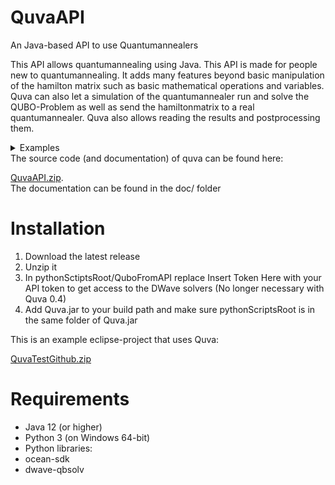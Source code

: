 # QuvaAPI
An Java-based API to use Quantumannealers

This API allows quantumannealing using Java. This API is made for people new to quantumannealing. It adds many features beyond basic manipulation of the hamilton matrix such as basic mathematical operations and variables. 
Quva can also let a simulation of the quantumannealer run and solve the QUBO-Problem as well as send the hamiltonmatrix to a real quantumannealer. Quva also allows reading the results and postprocessing them.
<details>
<summary>Examples</summary>
<details><summary>n-Queens Problem</summary>

```java

import quva.core.*;

public class QuvaMain extends QUBOMatrix{
	public QuvaMain() {
		//inits an empty matrix
		super(100);
		int n=6;

		//Each group of n (0 - n-1;n - 2n-1;...;n*n-n  - n*n-1) only has one qubit with the value 1
		for(int i=0;i<n;i++) limit(1,range(0+i*n,n-1 +i*n));
		//Each group that can be written like (i+0,i+n,i+2n,...,i+n*n-n) has exactly one qubit with the value one
		for(int i=0;i<n;i++) limit(1,range(0+i,n*n-n +i,n));

		//These conditions look if the queens are on the same diagonal. If so a punishment of one is added
		/*Same as 
		for(int i=0;i<n*n;i++) for(int j=0;j<n*n;j++) if(((i/n)-(i%n))==((j/n)-(j%n))&&i!=j) add(1,i,j);*/
		 applyRule(range(0,n*n-1),range(0,n*n-1),(i,j)-> ((i/n)-(i%n))==((j/n)-(j%n))&&i!=j, (i,j) ->1 );
		/*Same as 
		for(int i=0;i<n*n;i++) for(int j=0;j<n*n;j++) if(((i/n)+(i%n))==((j/n)+(j%n))&&i!=j) add(1,i,j);*/
		 applyRule(range(0,n*n-1),range(0,n*n-1),(i,j)-> ((i/n)+(i%n))==((j/n)+(j%n))&&i!=j, (i,j) ->1);

		//Runs the hamilton matrix
		int[] results=execute(SIMULATE);

		//prints the results
		for(int i=0;i<results.length;i++) {
		System.out.print(" "+results[i]);
		if(i%n==n-1)System.out.println("");
		}
	}
}
```

</details>
<details><summary>Traveling Salesman</summary>
This is the code required to solve the traveling Salesman problem:

```java

import quva.core.*;

public class QuvaMain extends QUBOMatrix{
	public QuvaMain() {
   		 //creates empty matrix with 100 qubits
		super(100);
    		//sets up the prorisation system for conditions (conditions with highter prority are weighted by the factor 10
    		// and the baseline is set at prority 0 rather than 1)
		init(10,false);
    		//The distances between the cities
		float[][] distances= {{0,3,4},{3,0,5},{4,5,0}};
		int n=distances.length;
   		 //Sets the priority of the conditions to follow to one (The higher the number the higher the priority)
		layer(1);
    		//groups the qubits in groups of n to make referencing them easier (the weights are added to make it easier to read the results)
		for(int i=0;i<n;i++) register("step"+i,n,fromIntArray(range(1,n)));
    		//Limits the merchant to visit only one city at a time
		for(int i=0;i<n;i++) limit(1,find("step"+i));
    		//Limits the merchant to visit a city only once
		for(int i=0;i<n;i++) limit(1,range(i,n*n-n+i,n));
   		 //Sets the prority to the baseline (wich was set to 0)
		layer(0);
   		 //Adds the travel costs
		for(int i=0;i<n;i++) pattern(distances,find("step"+i),find("step"+(i+1)%n));
		//prints the matrix
    		//System.out.println(this);
   		 //Simulates the hamilton-matrix
		int[] results=execute(SIMULATE);
   		 //reads the results
		System.out.println("The merchant visits the cities in the order: ");
		for(int i=0;i<n;i++) System.out.print((int)readVar(results,"step"+i)+" ");
	}
	float[] fromIntArray(int[] arr) {
		float[] ret=new float[arr.length];
		for(int i=0;i<arr.length;i++) ret[i]=arr[i];
		return ret;
	}
}
```
</details><details><summary>Solving equations</summary>
This is an example on how to solve the equation x^2+2x-1=9 -> x^2+2x-8=0

```java

import quva.core.*;

public class QuvaMain extends QUBOMatrix{
	public QuvaMain() {
		//inits the matrix
		super(100);
		init(10,false);
		//adds conditions with a priority of 1 (the higher the number the higher the priority)
		layer(1);
		//registers the variable x=-4q_0+2q_1+1q_2
		register("x",3,4,true);
		//registers xx as the product of x with itself
		registerMultiplyCarries("xx","x","x");
		layer(0);
		//adds the equation as a linear equation
		linearEquation("-8+2*x+1*xx");
		//prints out the hamilton matrix
		System.out.println(this);
		//executes the QUBO-Problem
		int ret[]=execute(SIMULATE);
		//reads x
		System.out.println("x="+readVar(ret,"x"));
	}
}
```
</details><details><summary>Primality Test</summary>
This program checks if a number is prime and if not it returns a p and q with n=p*q

```java

import quva.core.*;

public class QuvaMain extends QUBOMatrix{
	public QuvaMain() {
		super(100);
		init(10,false);
		int n=21;

		//Calculating the bits needed to represent each number
		int l1=binaryDigits(n)-2;
		int l2=(int)((l1+1)/2);

		//registers p and q/ p=2^l1*p_0+2^(l1-1)p_1+2^(l1-2)p_2+...+2p_(l1-1)
		register("p",l1,(int)Math.pow(2,l1),false);
		register("q",l2,(int)Math.pow(2,l2),false);
		//multiplies p*q
		registerMultiplyCarries("pq","p","q");

		//adds the equation 0=n-(p+1)(q+1)=n-pq-p-q-1
		linearEquation(n+" -1*pq  -1*p  -1*q  -1");

		//Optimization 
		for(int i=find("pq").length-1;i>=0;i--) if(findWeight("pq")[i]>n) remove(find("pq")[i],false);
		for(int i=find("p").length-1;i>=0;i--) for(int j=find("q").length-1;j>=0;j--) if(findWeight("p")[i]*findWeight("q")[j]>n) add(4,find("p")[i],find("q")[j]); 

		int[] returnvalues=execute(SIMULATE);
		println("");
		int p=(int)(readVar(returnvalues,"p")+1);
		int q=(int)(readVar(returnvalues,"q")+1);

		if(p*q==n) println("no prime number ("+n+"="+p+"*"+q+")");
		if(p*q!=n) println(n+" is a prime number");
	}
}
```
</details>
<details><summary>Collection of examples</summary>

```java
package quvatest.main;

import quva.core.QUBOMatrix;
import quva.core.QuvaApplication;
import quva.core.QuvaExecutionSettings;
import quva.core.QuvaUtilities;
import quva.postprocessing.OutputForm;

import static quva.core.QuvaUtilities.*;

public class Launcher {

	public Launcher() {
		QuvaExecutionSettings.executionSettings(AUTOCHAINSTRENGTH,AUTOTRUNCATE);
		QuvaExecutionSettings.apiToken("Insert Token here");
		QuvaExecutionSettings.samples(7500);
	}
	//most basic example. Takes a hamilton matrix and runs a simulation
	public void example1() {
		float[][] matrix={
				{0,1,-2},
				{0,0,-2},
				{0,0, 2}
		};
		
		int[] res=QUBOMatrix.sample(matrix, SIMULATE);
		
		for(int bit:res)System.out.print(bit+" ");
	}
	
	//Solves the following System of linear equation
	//x+2y=5
	//2x+y=4
	public void example2() {
		new QuvaApplication(SIMULATE) {
		@Override

		public void build() {
			//Registers 2 variables with 3 logical qubit each
			//x=4x_0+2x_1+x_2
			registerNat("x",3);
			registerNat("y",3);
			
			//Inserts linear equations
			linearEquation("x+2*y-5");
			linearEquation("2*x+y-4");
			
			setPostProcessingHandler(PRINTALLVARS);
		}
		};
	}
	//Solves the equation 1/8*x^3+2x^2-7=0
	public void example3() {
		new QuvaApplication(SIMULATE) {
		@Override
		public void build() {
			//Creates a new variable
			register("x",3,2f);
			
			//Adds a new polynomial Equation (Note: this only takes one variable)
			//If you want a linear expression you can do so in the second argument.
			//If you want to e.g. add y you need to write +y into the second argument
			polynomialEquation("7-2*x^2+0.125*x^3","");
			
			//Uses the OutputForm postprocessing handler
			setPostProcessingHandler(new OutputForm("The value of x is:?x!!"));
			//Using this commented out command will make the example return the values of all vars
			//including the ones making the polynomialEquation work
			//setPostProcessingHandler(PRINTALLVARS);
			println(this);
		}
		};
		
	}
	//Solves the traveling salesman problem
	public void example4() {
		new QuvaApplication(SIMULATE) {
		@Override
		public void build() {
			//Sets a weight of 5
			init(5);
			
			//Matrix with the costs of travel
			float[][] A= {{0,3,4},{3,0,5},{4,5,0}};
			//Registers the stops as variables of the type:
			//1x_0+2x_1+3x_2+...
			for(int i=0;i<A.length;i++) register("stop"+i,A.length,toFloatArray(range(1,A.length)));
			
			//Adds the conditions
			//Sets the priority (All new weights are to be multiplied by 5)
			layer(1);
			//Adds a punishment for visiting the same city twice or visits two cities at once
			applyRule(
				range(0,A.length*A.length-1),range(0,A.length*A.length-1),
				(i,j)->
				(i/A.length)==(j/A.length)
				||(i%A.length)==(j%A.length)
				,(i,j)->1);
			
			applyRule(range(0,A.length*A.length-1),
					QuvaUtilities::retTrue
					,(i)->-A.length);
			
			//Sets the priority (All new weights are to be multiplied by 1)
			layer(0);
			//Adds the travel costs
			for(int i=0;i<A.length;i++) pattern(A,find("stop"+i),find("stop"+((i+1)%A.length)));
			
			//Makes it return all variables
			setPostProcessingHandler(PRINTALLVARS);
		}
		};
		
	}
	public static void main(String[] args) {
		new Launcher();
	}
}

```
</details>
</details>
The source code (and documentation) of quva can be found here:
	
[QuvaAPI.zip](https://github.com/NumericPrime/QuvaAPI/files/9352889/QuvaAPI.zip).<br>
The documentation can be found in the doc/ folder

# Installation

<ol>
	<li>Download the latest release</li>
	<li>Unzip it</li>
	<li>In pythonSctiptsRoot/QuboFromAPI replace Insert Token Here with your API token to get access to the DWave solvers (No longer necessary with Quva 0.4)</li>
	<li>Add Quva.jar to your build path and make sure pythonScriptsRoot is in the same folder of Quva.jar</li>
</ol>
This is an example eclipse-project that uses Quva:
	
[QuvaTestGithub.zip](https://github.com/NumericPrime/QuvaAPI/files/9352885/QuvaTestGithub.zip)

# Requirements

<ul>
	<li>Java 12 (or higher)</li>
<li>Python 3 (on Windows 64-bit)</li>
<li>Python libraries:</li>
<li>	ocean-sdk</li>
<li>	dwave-qbsolv</li>
</ul>
